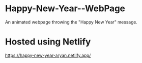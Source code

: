 # Happy-New-Year--WebPage
An animated webpage throwing the "Happy New Year" message.

# Hosted using Netlify
https://happy-new-year-aryan.netlify.app/
